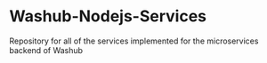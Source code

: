 # Washub-Nodejs-Services

Repository for all of the services implemented for the microservices backend of Washub
